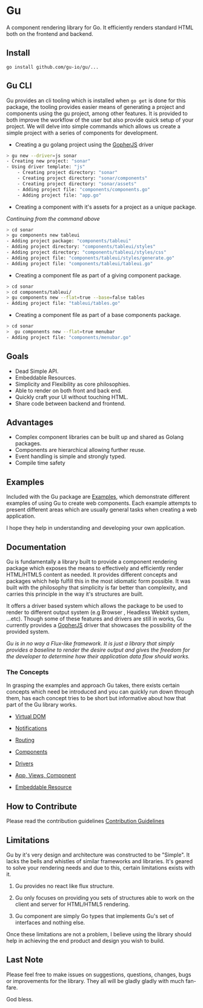 Gu
==

A component rendering library for Go. It efficiently renders standard HTML both on the frontend and backend.

Install
-------

```
go install github.com/gu-io/gu/...
```

Gu CLI
------

Gu provides an cli tooling which is installed when `go get` is done for this package, the tooling provides easier means of generating a project and components using the gu project, among other features. It is provided to both improve the workflow of the user but also provide quick setup of your project. We will delve into simple commands which allows us create a simple project with a series of components for development.

-	Creating a gu golang project using the [GopherJS](https://github.com/gu-io/gopherjs) driver

```bash
> gu new --driver=js sonar
- Creating new project: "sonar"
- Using driver template: "js"
	- Creating project directory: "sonar"
	- Creating project directory: "sonar/components"
	- Creating project directory: "sonar/assets"
	- Adding project file: "components/components.go"
	- Adding project file: "app.go"
```

-	Creating a component with it's assets for a project as a unique package.

*Continuing from the command above*

```bash
> cd sonar
> gu components new tableui
- Adding project package: "components/tableui"
- Adding project directory: "components/tableui/styles"
- Adding project directory: "components/tableui/styles/css"
- Adding project file: "components/tableui/styles/generate.go"
- Adding project file: "components/tableui/tableui.go"

```

-	Creating a component file as part of a giving component package.

```bash
> cd sonar
> cd components/tableui/
> gu components new --flat=true --base=false tables
- Adding project file: "tableui/tables.go"
```

-	Creating a component file as part of a base components package.

```bash
> cd sonar
>  gu components new --flat=true menubar
- Adding project file: "components/menubar.go"
```

Goals
-----

-	Dead Simple API.
-	Embeddable Resources.
-	Simplicity and Flexibility as core philosophies.
-	Able to render on both front and back end.
-	Quickly craft your UI without touching HTML.
-	Share code between backend and frontend.

Advantages
----------

-	Complex component libraries can be built up and shared as Golang packages.
-	Components are hierarchical allowing further reuse.
-	Event handling is simple and strongly typed.
-	Compile time safety

Examples
--------

Included with the Gu package are [Examples](https://github.com/gu-io/examples), which demonstrate different examples of using Gu to create web components. Each example attempts to present different areas which are usually general tasks when creating a web application.

I hope they help in understanding and developing your own application.

Documentation
-------------

Gu is fundamentally a library built to provide a component rendering package which exposes the means to effectively and efficiently render HTML/HTML5 content as needed. It provides different concepts and packages which help fulfill this in the most idiomatic form possible. It was built with the philosophy that simplicity is far better than complexity, and carries this principle in the way it's structures are built.

It offers a driver based system which allows the package to be used to render to different output system (e.g Browser , Headless Webkit system, ...etc). Though some of these features and drivers are still in works, Gu currently provides a [GopherJS](https://github.com/gopherjs) driver that showcases the possibility of the provided system.

*Gu is in no way a Flux-like framework. It is just a library that simply provides a baseline to render the desire output and gives the freedom for the developer to determine how their application data flow should works.*

### The Concepts

In grasping the examples and approach Gu takes, there exists certain concepts which need be introduced and you can quickly run down through them, has each concept tries to be short but informative about how that part of the Gu library works.

-	[Virtual DOM](./docs/concepts/dom.md)

-	[Notifications](./docs/concepts/notifications.md)

-	[Routing](./docs/concepts/routing.md)

-	[Components](./docs/concepts/components.md)

-	[Drivers](./docs/concepts/drivers.md)

-	[App, Views, Component](./docs/concepts/app.md)

-	[Embeddable Resource](./docs/concepts/embedded-resources.md)

How to Contribute
-----------------

Please read the contribution guidelines [Contribution Guidelines](./docs/concepts/contributing.md)

Limitations
-----------

Gu by it's very design and architecture was constructed to be "Simple". It lacks the bells and whistles of similar frameworks and libraries. It's geared to solve your rendering needs and due to this, certain limitations exists with it.

1.	Gu provides no react like flux structure.

2.	Gu only focuses on providing you sets of structures able to work on the client and server for HTML/HTML5 rendering.

3.	Gu component are simply Go types that implements Gu's set of interfaces and nothing else.

Once these limitations are not a problem, I believe using the library should help in achieving the end product and design you wish to build.

Last Note
---------

Please feel free to make issues on suggestions, questions, changes, bugs or improvements for the library. They all will be gladly gladly with much fan-fare.

God bless.
